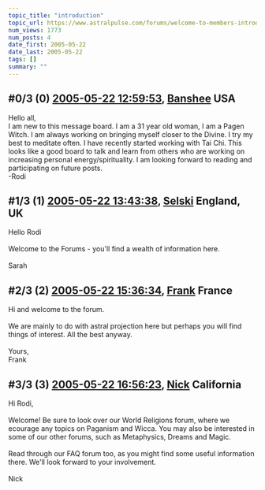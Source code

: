 ```yaml
---
topic_title: "introduction"
topic_url: https://www.astralpulse.com/forums/welcome-to-members-introductions!/introduction-18991
num_views: 1773
num_posts: 4
date_first: 2005-05-22
date_last: 2005-05-22
tags: []
summary: ""
---
```


## \#0/3 (0) [2005-05-22 12:59:53](https://www.astralpulse.com/forums/index.php?msg=163774), [Banshee](https://www.astralpulse.com/forums/profile/?u=9087) USA ##
<section>
Hello all,
<br>
I am new to this message board. I am a 31 year old woman, I am a Pagen Witch. I am always working on bringing myself closer to the Divine. I try my best to meditate often. I have recently started working with Tai Chi. This looks like a good board to talk and learn from others who are working on increasing personal energy/spirituality. I am looking forward to reading and participating on future posts.
<br>
-Rodi
</section>

## \#1/3 (1) [2005-05-22 13:43:38](https://www.astralpulse.com/forums/index.php?msg=163780), [Selski](https://www.astralpulse.com/forums/profile/?u=6012) England, UK ##
<section>
Hello Rodi
<br>
<br>
Welcome to the Forums - you'll find a wealth of information here.
<br>
<br>
Sarah
</section>

## \#2/3 (2) [2005-05-22 15:36:34](https://www.astralpulse.com/forums/index.php?msg=163796), [Frank](https://www.astralpulse.com/forums/profile/?u=359) France ##
<section>
Hi and welcome to the forum.
<br>
<br>
We are mainly to do with astral projection here but perhaps you will find things of interest. All the best anyway.
<br>
<br>
Yours,
<br>
Frank
</section>

## \#3/3 (3) [2005-05-22 16:56:23](https://www.astralpulse.com/forums/index.php?msg=163806), [Nick](https://www.astralpulse.com/forums/profile/?u=2080) California ##
<section>
Hi Rodi,
<br>
<br>
Welcome! Be sure to look over our World Religions forum, where we ecourage any topics on Paganism and Wicca. You may also be interested in some of our other forums, such as Metaphysics, Dreams and Magic.
<br>
<br>
Read through our FAQ forum too, as you might find some useful information there. We'll look forward to your involvement.
<br>
<br>
Nick
</section>